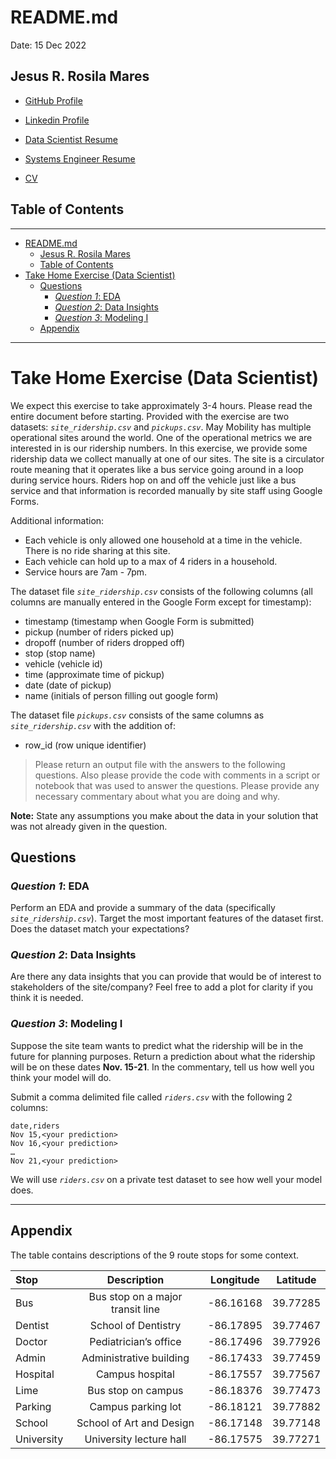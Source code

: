 # README.md

Date: 15 Dec 2022

## Jesus R. Rosila Mares

- [GitHub Profile](https://github.com/jrosilam)

- [Linkedin Profile](https://www.linkedin.com/in/jrosilam/)

- [Data Scientist Resume](https://drive.google.com/file/d/1zrlaanzFNzdh1nAFth_IemuxQ-BZQJy6/view?usp=sharing)

- [Systems Engineer Resume](https://drive.google.com/file/d/12JxFKRkWKeZhiTGysg-ds-w4QnoOhId8/view?usp=sharing)

- [CV](https://drive.google.com/file/d/1YDn7v4gwnVJQ-2RTDxf-ftHEQFYteEEJ/view?usp=sharing)

## Table of Contents

---

- [README.md](#readmemd)
  - [Jesus R. Rosila Mares](#jesus-r-rosila-mares)
  - [Table of Contents](#table-of-contents)
- [Take Home Exercise (Data Scientist)](#take-home-exercise-data-scientist)
  - [Questions](#questions)
    - [*Question 1*: EDA](#question-1-eda)
    - [*Question 2*: Data Insights](#question-2-data-insights)
    - [*Question 3*: Modeling I](#question-3-modeling-i)
  - [Appendix](#appendix)

---

# Take Home Exercise (Data Scientist)

We expect this exercise to take approximately 3-4 hours. Please read the entire document before
starting. Provided with the exercise are two datasets: *`site_ridership.csv`* and *`pickups.csv`*.
May Mobility has multiple operational sites around the world. One of the operational metrics we are
interested in is our ridership numbers. In this exercise, we provide some ridership data we collect
manually at one of our sites. The site is a circulator route meaning that it operates like a bus service
going around in a loop during service hours. Riders hop on and off the vehicle just like a bus service
and that information is recorded manually by site staff using Google Forms.

Additional information:

- Each vehicle is only allowed one household at a time in the vehicle. There is no ride sharing at this site.
- Each vehicle can hold up to a max of 4 riders in a household.
- Service hours are 7am - 7pm.

The dataset file *`site_ridership.csv`* consists of the following columns (all columns are manually entered
in the Google Form except for timestamp):

- timestamp (timestamp when Google Form is submitted)
- pickup (number of riders picked up)
- dropoff (number of riders dropped off)
- stop (stop name)
- vehicle (vehicle id)
- time (approximate time of pickup)
- date (date of pickup)
- name (initials of person filling out google form)

The dataset file *`pickups.csv`* consists of the same columns as *`site_ridership.csv`* with the addition of:

- row_id (row unique identifier)

> Please return an output file with the answers to the following questions. Also please provide
the code with comments in a script or notebook that was used to answer the questions.
Please provide any necessary commentary about what you are doing and why.

**Note:** State any assumptions you make about the data in your solution that was not already given in
the question.

## Questions

### *Question 1*: EDA

Perform an EDA and provide a summary of the data (specifically *`site_ridership.csv`*). Target the most
important features of the dataset first. Does the dataset match your expectations?

### *Question 2*: Data Insights

Are there any data insights that you can provide that would be of interest to stakeholders of the
site/company? Feel free to add a plot for clarity if you think it is needed.

### *Question 3*: Modeling I

Suppose the site team wants to predict what the ridership will be in the future for planning purposes.
Return a prediction about what the ridership will be on these dates **Nov. 15-21**. In the commentary, tell
us how well you think your model will do.

Submit a comma delimited file called *`riders.csv`* with the following 2 columns:

```terminal
date,riders
Nov 15,<your prediction>
Nov 16,<your prediction>
…
Nov 21,<your prediction>
```

We will use *`riders.csv`* on a private test dataset to see how well your model does.

---

## Appendix

The table contains descriptions of the 9 route stops for some context.

| Stop       | Description                      | Longitude | Latitude |
|:-----------|:--------------------------------:|-----------|----------|
| Bus        | Bus stop on a major transit line | -86.16168 | 39.77285 |
| Dentist    | School of Dentistry              | -86.17895 | 39.77467 |
| Doctor     | Pediatrician’s office            | -86.17496 | 39.77926 |
| Admin      | Administrative building          | -86.17433 | 39.77459 |
| Hospital   | Campus hospital                  | -86.17557 | 39.77567 |
| Lime       | Bus stop on campus               | -86.18376 | 39.77473 |
| Parking    | Campus parking lot               | -86.18121 | 39.77882 |
| School     | School of Art and Design         | -86.17148 | 39.77148 |
| University | University lecture hall          | -86.17575 | 39.77271 |
